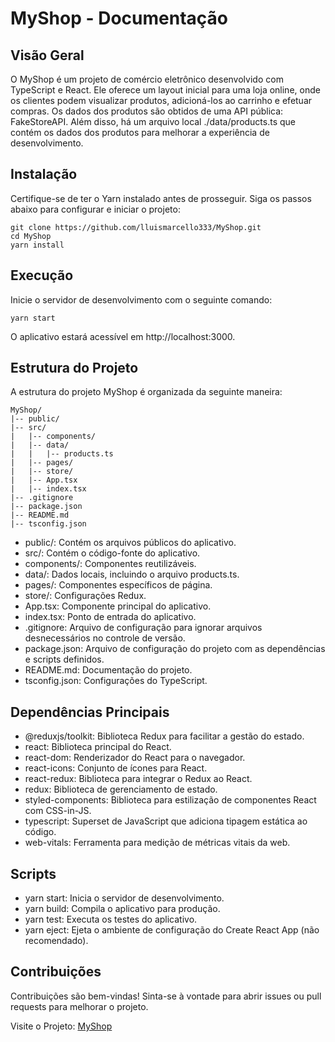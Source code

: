 # **MyShop - Documentação**
## Visão Geral
O MyShop é um projeto de comércio eletrônico desenvolvido com TypeScript e React. Ele oferece um layout inicial para uma loja online, onde os clientes podem visualizar produtos, adicioná-los ao carrinho e efetuar compras. Os dados dos produtos são obtidos de uma API pública: FakeStoreAPI. Além disso, há um arquivo local ./data/products.ts que contém os dados dos produtos para melhorar a experiência de desenvolvimento.

## Instalação
Certifique-se de ter o Yarn instalado antes de prosseguir. Siga os passos abaixo para configurar e iniciar o projeto:
```
git clone https://github.com/lluismarcello333/MyShop.git
cd MyShop
yarn install
```
## Execução
Inicie o servidor de desenvolvimento com o seguinte comando:

```
yarn start
```
O aplicativo estará acessível em http://localhost:3000.

## Estrutura do Projeto
A estrutura do projeto MyShop é organizada da seguinte maneira:

```
MyShop/
|-- public/
|-- src/
|   |-- components/
|   |-- data/
|   |   |-- products.ts
|   |-- pages/
|   |-- store/
|   |-- App.tsx
|   |-- index.tsx
|-- .gitignore
|-- package.json
|-- README.md
|-- tsconfig.json
```
* public/: Contém os arquivos públicos do aplicativo.
* src/: Contém o código-fonte do aplicativo.
* components/: Componentes reutilizáveis.
* data/: Dados locais, incluindo o arquivo products.ts.
* pages/: Componentes específicos de página.
* store/: Configurações Redux.
* App.tsx: Componente principal do aplicativo.
* index.tsx: Ponto de entrada do aplicativo.
* .gitignore: Arquivo de configuração para ignorar arquivos desnecessários no controle de versão.
* package.json: Arquivo de configuração do projeto com as dependências e scripts definidos.
* README.md: Documentação do projeto.
* tsconfig.json: Configurações do TypeScript.
## Dependências Principais
* @reduxjs/toolkit: Biblioteca Redux para facilitar a gestão do estado.
* react: Biblioteca principal do React.
* react-dom: Renderizador do React para o navegador.
* react-icons: Conjunto de ícones para React.
* react-redux: Biblioteca para integrar o Redux ao React.
* redux: Biblioteca de gerenciamento de estado.
* styled-components: Biblioteca para estilização de componentes React com CSS-in-JS.
* typescript: Superset de JavaScript que adiciona tipagem estática ao código.
* web-vitals: Ferramenta para medição de métricas vitais da web.
## Scripts
* yarn start: Inicia o servidor de desenvolvimento.
* yarn build: Compila o aplicativo para produção.
* yarn test: Executa os testes do aplicativo.
* yarn eject: Ejeta o ambiente de configuração do Create React App (não recomendado).
## Contribuições
Contribuições são bem-vindas! Sinta-se à vontade para abrir issues ou pull requests para melhorar o projeto.

Visite o Projeto: [MyShop](https://my-shop-jade.vercel.app/)

